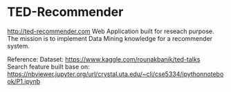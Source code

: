 # TED-Recommender
http://ted-recommender.com
Web Application built for reseach purpose. 
The mission is to implement Data Mining knowledge for a recommender system.


Reference:
Dataset: https://www.kaggle.com/rounakbanik/ted-talks <br />
Search feature built base on: https://nbviewer.jupyter.org/url/crystal.uta.edu/~cli/cse5334/ipythonnotebook/P1.ipynb
